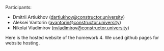 Participants:
- Dmitrii Artiukhov (dartiukhov@constructor.university)
- Aleksei Vantorin (avantorin@constructor.university)
- Nikolai Vladimirov (nvladimirov@constructor.university)

Here is the hosted website of the homework 4. We used github pages for website hosting.